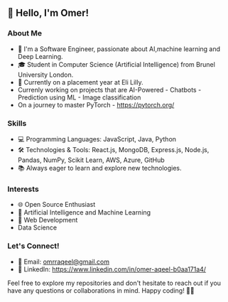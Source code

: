 ## 👋 Hello, I'm Omer!

### About Me

- 🚀 I'm a Software Engineer, passionate about AI,machine learning and Deep Learning.
- 🎓 Student in Computer Science (Artificial Intelligence) from Brunel University London.
- 💼 Currently on a placement year at Eli Lilly.
- Currenly working on projects that are AI-Powered
      - Chatbots
      - Prediction using ML
      - Image classification
- On a journey to master PyTorch - https://pytorch.org/

### Skills

- 💻 Programming Languages: JavaScript, Java, Python
- 🛠️ Technologies & Tools: React.js, MongoDB, Express.js, Node.js, Pandas, NumPy, Scikit Learn, AWS, Azure, GitHub
- 📚 Always eager to learn and explore new technologies.

### Interests

- 🌐 Open Source Enthusiast
- 🤖 Artificial Intelligence and Machine Learning
- 🚀 Web Development
- Data Science

### Let's Connect!

- 📧 Email: omrraqeel@gmail.com
- 💼 LinkedIn: https://www.linkedin.com/in/omer-aqeel-b0aa171a4/

Feel free to explore my repositories and don't hesitate to reach out if you have any questions or collaborations in mind. Happy coding! 👨‍💻
